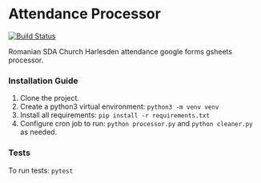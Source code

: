 # Attendance Processor
[![Build Status](https://travis-ci.org/Silvian/attendance-processor.svg?branch=main)](https://travis-ci.com/github/Silvian/attendance-processor)

Romanian SDA Church Harlesden attendance google forms gsheets processor.

### Installation Guide

1. Clone the project.
2. Create a python3 virtual environment: `python3 -m venv venv`
3. Install all requirements: `pip install -r requirements.txt`
4. Configure cron job to run: `python processor.py` and `python cleaner.py` as needed.

### Tests

To run tests: `pytest`
